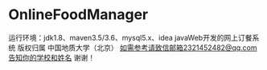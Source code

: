 # OnlineFoodManager
运行环境：jdk1.8、maven3.5/3.6、mysql5.x、idea
javaWeb开发的网上订餐系统
版权归属 中国地质大学（北京）
如需参考请致信邮箱2321452482@qq.com告知你的学校和姓名
谢谢！
